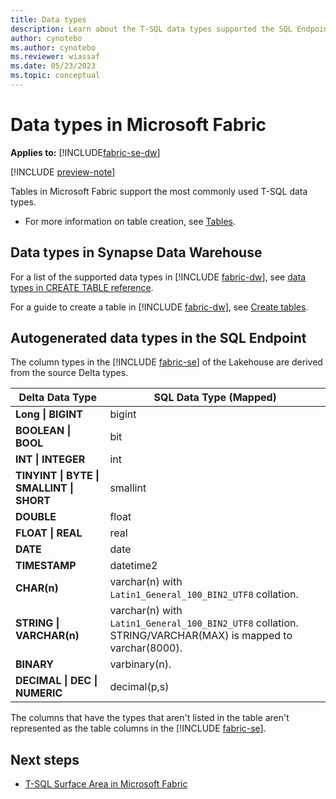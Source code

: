 ```yaml
---
title: Data types
description: Learn about the T-SQL data types supported the SQL Endpoint and Synapse Data Warehouse in Microsoft Fabric.
author: cynotebo
ms.author: cynotebo
ms.reviewer: wiassaf
ms.date: 05/23/2023
ms.topic: conceptual
---
```


# Data types in Microsoft Fabric

**Applies to:** [!INCLUDE[fabric-se-dw](includes/applies-to-version/fabric-se-and-dw.md)]

[!INCLUDE [preview-note](../includes/preview-note.md)]

Tables in Microsoft Fabric support the most commonly used T-SQL data types. 

- For more information on table creation, see [Tables](tables.md).

## Data types in Synapse Data Warehouse

For a list of the supported data types in [!INCLUDE [fabric-dw](includes/fabric-dw.md)], see [data types in CREATE TABLE reference](/sql/t-sql/statements/create-table-azure-sql-data-warehouse?view=fabric&preserve-view=true#DataTypesFabric). 

For a guide to create a table in [!INCLUDE [fabric-dw](includes/fabric-dw.md)], see [Create tables](create-table.md).

## Autogenerated data types in the SQL Endpoint

The column types in the [!INCLUDE [fabric-se](includes/fabric-se.md)] of the Lakehouse are derived from the source Delta types.

| **Delta Data Type** | **SQL Data** **Type (Mapped)** |
|---|---|
| **Long &#124;** **BIGINT** | bigint |
| **BOOLEAN &#124;** **BOOL** | bit |
| **INT &#124; INTEGER** | int |
| **TINYINT &#124; BYTE &#124;** **SMALLINT &#124; SHORT** | smallint |
| **DOUBLE** | float |
| **FLOAT &#124; REAL** | real |
| **DATE** | date |
| **TIMESTAMP** | datetime2 |
| **CHAR(n)** | varchar(n) with `Latin1_General_100_BIN2_UTF8` collation. |
| **STRING &#124; VARCHAR(n)** | varchar(n) with `Latin1_General_100_BIN2_UTF8` collation. STRING/VARCHAR(MAX) is mapped to varchar(8000). |
| **BINARY** | varbinary(n). |
| **DECIMAL &#124; DEC &#124; NUMERIC** | decimal(p,s) |

The columns that have the types that aren't listed in the table aren't represented as the table columns in the [!INCLUDE [fabric-se](includes/fabric-se.md)].

## Next steps

- [T-SQL Surface Area in Microsoft Fabric](tsql-surface-area.md)